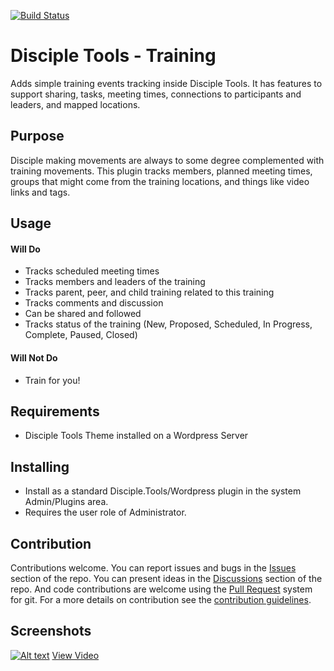[![Build Status](https://travis-ci.com/DiscipleTools/disciple-tools-training.svg?branch=master)](https://travis-ci.com/DiscipleTools/disciple-tools-training)

# Disciple Tools - Training

Adds simple training events tracking inside Disciple Tools. It has features to support 
sharing, tasks, meeting times, connections to participants and leaders, and mapped 
locations.

## Purpose

Disciple making movements are always to some degree complemented with training movements.
This plugin tracks members, planned meeting times, groups that might come from the training
locations, and things like video links and tags. 

## Usage

#### Will Do

- Tracks scheduled meeting times
- Tracks members and leaders of the training
- Tracks parent, peer, and child training related to this training
- Tracks comments and discussion
- Can be shared and followed
- Tracks status of the training (New, Proposed, Scheduled, In Progress, Complete, Paused, Closed)

#### Will Not Do

- Train for you!

## Requirements

- Disciple Tools Theme installed on a Wordpress Server

## Installing

- Install as a standard Disciple.Tools/Wordpress plugin in the system Admin/Plugins area.
- Requires the user role of Administrator.

## Contribution

Contributions welcome. You can report issues and bugs in the
[Issues](https://github.com/DiscipleTools/disciple-tools-training/issues) section of the repo. You can present ideas
in the [Discussions](https://github.com/DiscipleTools/disciple-tools-training/discussions) section of the repo. And
code contributions are welcome using the [Pull Request](https://github.com/DiscipleTools/disciple-tools-training/pulls)
system for git. For a more details on contribution see the
[contribution guidelines](https://github.com/DiscipleTools/disciple-tools-training/blob/master/CONTRIBUTING.md).


## Screenshots



[![Alt text](https://img.youtube.com/vi/d3lzo8mHxyQ/maxresdefault.jpg)](https://www.youtube.com/watch?v=d3lzo8mHxyQ)
[View Video](https://www.youtube.com/watch?v=d3lzo8mHxyQ)

